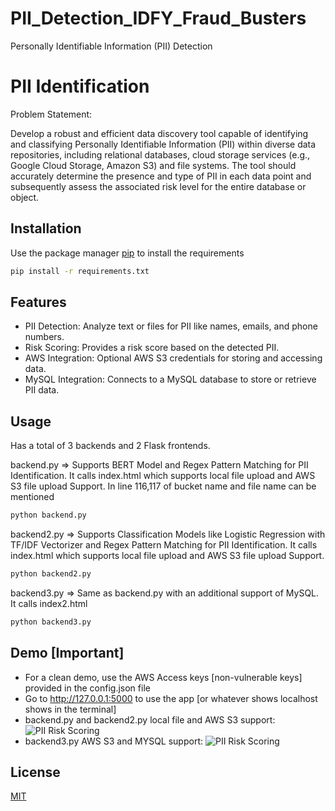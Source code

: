 # PII_Detection_IDFY_Fraud_Busters
 Personally Identifiable Information (PII) Detection
# PII Identification

 Problem Statement: 

 Develop a robust and efficient data discovery tool capable of identifying
 and classifying Personally Identifiable Information (PII) within diverse data
 repositories, including relational databases, cloud storage services (e.g.,
 Google Cloud Storage, Amazon S3) and file systems. The tool should
 accurately determine the presence and type of PII in each data point and
 subsequently assess the associated risk level for the entire database or
 object.

## Installation

Use the package manager [pip](https://pip.pypa.io/en/stable/) to install the requirements

```bash
pip install -r requirements.txt
```
## Features
* PII Detection: Analyze text or files for PII like names, emails, and phone numbers.
* Risk Scoring: Provides a risk score based on the detected PII.
* AWS Integration: Optional AWS S3 credentials for storing and accessing data.
* MySQL Integration: Connects to a MySQL database to store or retrieve PII data.

## Usage
Has a total of 3 backends and 2 Flask frontends. 

backend.py => Supports BERT Model and Regex Pattern Matching for PII Identification. It calls index.html which supports local file upload and AWS S3 file upload Support. In line 116,117 of bucket name and file name can be mentioned
```bash
python backend.py
```
backend2.py => Supports Classification Models like Logistic Regression with TF/IDF Vectorizer and Regex Pattern Matching for PII Identification. It calls index.html which supports local file upload and AWS S3 file upload Support.
```bash
python backend2.py
```

backend3.py => Same as backend.py with an additional support of MySQL. It calls index2.html
```bash
python backend3.py
```
## Demo [Important]
* For a clean demo, use the AWS Access keys [non-vulnerable keys] provided in the config.json file
* Go to http://127.0.0.1:5000 to use the app [or whatever shows localhost shows in the terminal]
* backend.py and backend2.py local file and AWS S3 support:
![PII Risk Scoring](https://drive.google.com/uc?export=view&id=1nrgyHr0EZNMhhKjDPYJVeYHD3OEcMxpt)
* backend3.py AWS S3 and MYSQL support:
![PII Risk Scoring](https://drive.google.com/uc?export=view&id=1nrgyHr0EZNMhhKjDPYJVeYHD3OEcMxpt)


## License

[MIT](https://choosealicense.com/licenses/mit/)
